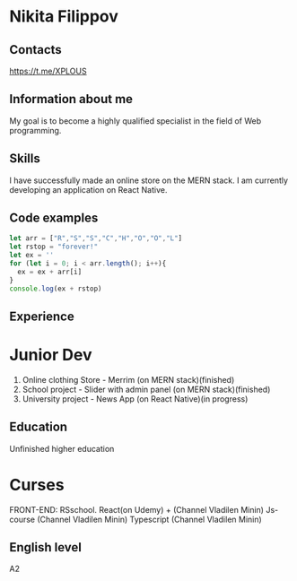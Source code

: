 # Nikita Filippov

## Contacts
https://t.me/XPLOUS

## Information about me
My goal is to become a highly qualified specialist in the field of Web programming. 


## Skills
I have successfully made an online store on the MERN stack.
I am currently developing an application on React Native.

## Code examples
```Javascript
let arr = ["R","S","S","C","H","O","O","L"]
let rstop = "forever!"
let ex = ''
for (let i = 0; i < arr.length(); i++){
  ex = ex + arr[i]
}
console.log(ex + rstop)
```
## Experience
# Junior Dev
1. Online сlothing Store - Merrim (on MERN stack)(finished)
2. School project - Slider with admin panel (on MERN stack)(finished)
3. University project - News App (on React Native)(in progress)
## Education
Unfinished higher education
# Curses
FRONT-END: RSschool.
React(on Udemy) + (Channel Vladilen Minin)
Js-course (Channel Vladilen Minin) 
Typescript (Channel Vladilen Minin)

## English level
A2





